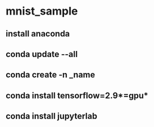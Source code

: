 # mnist_sample
## install anaconda
## conda update --all
## conda create -n _name
## conda install tensorflow=2.9*=gpu*
## conda install jupyterlab
